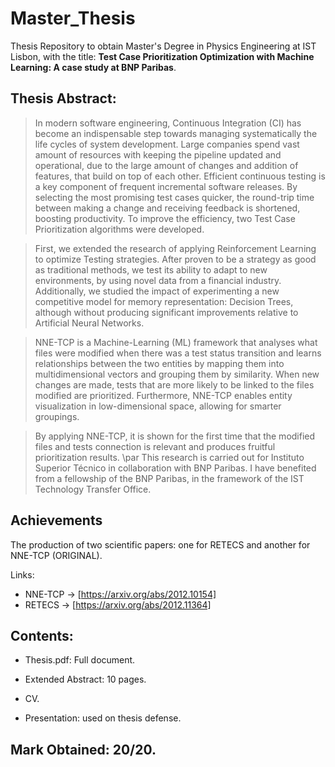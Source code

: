# Master_Thesis

Thesis Repository to obtain Master's Degree in Physics Engineering at IST Lisbon, with the title: **Test Case Prioritization Optimization with Machine Learning: A case study at BNP Paribas**. 

## Thesis Abstract:

> In modern software engineering, Continuous Integration (CI) has become an indispensable step towards managing systematically the life cycles of system development.  Large companies spend vast amount of resources with keeping the pipeline updated and operational, due to the large amount of changes and addition of features, that build on top of each other. Efficient continuous testing is a key component of frequent incremental software releases. By selecting the most promising test cases quicker, the round-trip time between making a change and receiving feedback is shortened, boosting productivity.  To improve the efficiency, two Test Case Prioritization algorithms were developed.

> First, we extended the research of applying Reinforcement Learning to optimize Testing strategies. After proven to be a strategy as good as traditional methods, we test its ability to adapt to new environments, by using novel data from a financial industry.
Additionally, we studied the impact of experimenting a new competitive model for memory representation: Decision Trees, although without producing significant improvements relative to Artificial Neural Networks.
 
> NNE-TCP is a Machine-Learning (ML) framework that analyses what files were modified when there was a test status transition and learns relationships between the two entities by mapping them into multidimensional vectors and grouping them by similarity. When new changes are made, tests that are more likely to be linked to the files modified are prioritized. Furthermore, NNE-TCP enables entity visualization in low-dimensional space, allowing for smarter groupings.

> By applying NNE-TCP, it is shown for the first time that the modified files and tests connection is relevant and produces fruitful prioritization results.
\par This research is carried out for Instituto Superior Técnico in collaboration with BNP Paribas. I have benefited
from a fellowship of the BNP Paribas, in the framework of the IST Technology Transfer Office.

## Achievements

The production of two scientific papers: one for RETECS and another for NNE-TCP (ORIGINAL). 

Links: 

- NNE-TCP -> [https://arxiv.org/abs/2012.10154] 
- RETECS -> [https://arxiv.org/abs/2012.11364]

## Contents:

- Thesis.pdf: Full document. 

- Extended Abstract: 10 pages.

- CV.

- Presentation: used on thesis defense. 

## Mark Obtained: 20/20.

